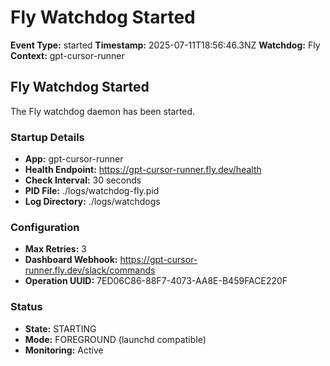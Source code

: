# Fly Watchdog Started

**Event Type:** started
**Timestamp:** 2025-07-11T18:56:46.3NZ
**Watchdog:** Fly
**Context:** gpt-cursor-runner


## Fly Watchdog Started

The Fly watchdog daemon has been started.

### Startup Details
- **App:** gpt-cursor-runner
- **Health Endpoint:** https://gpt-cursor-runner.fly.dev/health
- **Check Interval:** 30 seconds
- **PID File:** ./logs/watchdog-fly.pid
- **Log Directory:** ./logs/watchdogs

### Configuration
- **Max Retries:** 3
- **Dashboard Webhook:** https://gpt-cursor-runner.fly.dev/slack/commands
- **Operation UUID:** 7ED06C86-88F7-4073-AA8E-B459FACE220F

### Status
- **State:** STARTING
- **Mode:** FOREGROUND (launchd compatible)
- **Monitoring:** Active


